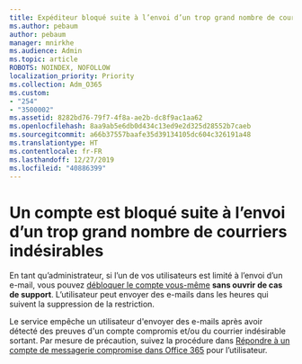 ```yaml
---
title: Expéditeur bloqué suite à l’envoi d’un trop grand nombre de courriers indésirables
ms.author: pebaum
author: pebaum
manager: mnirkhe
ms.audience: Admin
ms.topic: article
ROBOTS: NOINDEX, NOFOLLOW
localization_priority: Priority
ms.collection: Adm_O365
ms.custom:
- "254"
- "3500002"
ms.assetid: 8282bd76-79f7-4f8a-ae2b-dc8f9ac1aa62
ms.openlocfilehash: 8aa9ab5e6db0d434c13ed9e2d325d28552b7caeb
ms.sourcegitcommit: a66b37557baafe35d39134105dc604c326191a48
ms.translationtype: HT
ms.contentlocale: fr-FR
ms.lasthandoff: 12/27/2019
ms.locfileid: "40886399"
---
```

# <a name="account-is-blocked-for-sending-too-much-spam"></a>Un compte est bloqué suite à l’envoi d’un trop grand nombre de courriers indésirables

En tant qu’administrateur, si l’un de vos utilisateurs est limité à l’envoi d’un e-mail, vous pouvez [débloquer le compte vous-même](https://protection.office.com/?hash=/restrictedusers) **sans ouvrir de cas de support**. L’utilisateur peut envoyer des e-mails dans les heures qui suivent la suppression de la restriction.

Le service empêche un utilisateur d'envoyer des e-mails après avoir détecté des preuves d'un compte compromis et/ou du courrier indésirable sortant. Par mesure de précaution, suivez la procédure dans [Répondre à un compte de messagerie compromise dans Office 365](https://docs.microsoft.com/office365/securitycompliance/responding-to-a-compromised-email-account) pour l’utilisateur.

